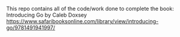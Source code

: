 This repo contains all of the code/work done to complete the book:
Introducing Go by Caleb Doxsey
https://www.safaribooksonline.com/library/view/introducing-go/9781491941997/
